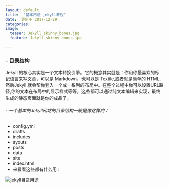 ```yaml
---
layout: default
title:  "基本用法-jekyll教程"
date:  更新于 2017-12-29
categories: 
image:
  teaser: Jekyll_skinny_bones.jpg
  feature: Jekyll_skinny_bones.jpg

---
```

###  - 目录结构

Jekyll 的核心其实是一个文本转换引擎。它的概念其实就是：你用你最喜欢的标记语言来写文章，可以是 Markdown，也可以是 Textile,或者就是简单的 HTML,然后Jekyll 就会帮你套入一个或一系列的布局中。在整个过程中你可以设置URL路径,你的文本在布局中的显示样式等等。这些都可以通过纯文本编辑来实现，最终生成的静态页面就是你的成品了。

######  - 一个基本的Jekyll网站的目录结构一般是像这样的：
 - config.yml
 - drafts
 - includes
 - ayouts
 - posts
 - data
 - site
 - index.html
 - 来看看这些都有什么用：
<img src="/images/jekyll_00.png" alt="jekyll目录用途">
